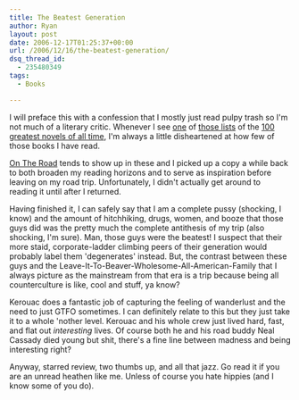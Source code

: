 ```yaml
---
title: The Beatest Generation
author: Ryan
layout: post
date: 2006-12-17T01:25:37+00:00
url: /2006/12/16/the-beatest-generation/
dsq_thread_id:
  - 235480349
tags:
  - Books

---
```

I will preface this with a confession that I mostly just read pulpy trash so
I'm not much of a literary critic. Whenever I see [one][1] of [those lists][2]
of the [100 greatest novels of all time][3], I'm always a little disheartened
at how few of those books I have read.

[On The Road][4] tends to show up in these and I picked up a copy a while back
to both broaden my reading horizons and to serve as inspiration before leaving
on my road trip. Unfortunately, I didn't actually get around to reading it
until after I returned.

Having finished it, I can safely say that I am a complete pussy (shocking, I
know) and the amount of hitchhiking, drugs, women, and booze that those guys
did was the pretty much the complete antithesis of my trip (also shocking, I'm
sure). Man, those guys were the beatest! I suspect that their more staid,
corporate-ladder climbing peers of their generation would probably label them
'degenerates' instead. But, the contrast between these guys and the
Leave-It-To-Beaver-Wholesome-All-American-Family that I always picture as the
mainstream from that era is a trip because being all counterculture is like,
cool and stuff, ya know?

Kerouac does a fantastic job of capturing the feeling of wanderlust and the
need to just GTFO sometimes. I can definitely relate to this but they just take
it to a whole 'nother level. Kerouac and his whole crew just lived hard, fast,
and flat out _interesting_ lives. Of course both he and his road buddy Neal
Cassady died young but shit, there's a fine line between madness and being
interesting right?

Anyway, starred review, two thumbs up, and all that jazz. Go read it if you are
an unread heathen like me. Unless of course you hate hippies (and I know some
of you do).

 [1]: http://www.randomhouse.com/modernlibrary/100bestnovels.html
 [2]: http://observer.guardian.co.uk/review/story/0,6903,1061037,00.html
 [3]: http://www.randomhouse.com/modernlibrary/100rivallist.html
 [4]: http://www.amazon.com/Road-Jack-Kerouac/dp/0140042598/sr=8-1/qid=1166318374/ref=pd_bbs_1/102-4074667-1197757?ie=UTF8&s=books